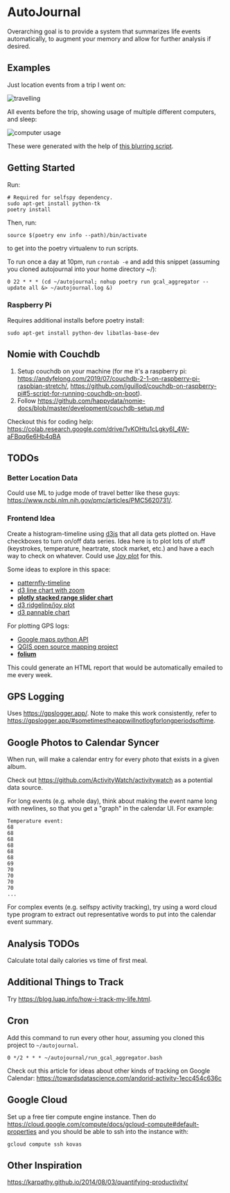 # AutoJournal

Overarching goal is to provide a system that summarizes life events
automatically, to augment your memory and allow for further analysis if
desired.

## Examples

Just location events from a trip I went on:

![travelling](example_location_calendar.png?raw=true "Locations")

All events before the trip, showing usage of multiple different computers, and
sleep:

![computer usage](example_computer_usage_calendar.png?raw=true "All Events")

These were generated with the help of [this blurring
script](https://gist.github.com/IceCreamYou/4f085b180a1608b99cb2).

## Getting Started

Run:

```
# Required for selfspy dependency.
sudo apt-get install python-tk
poetry install
```

Then, run:

```
source $(poetry env info --path)/bin/activate
```

to get into the poetry virtualenv to run scripts.

To run once a day at 10pm, run `crontab -e` and add this snippet (assuming you
cloned autojournal into your home directory ~/):

```
0 22 * * * (cd ~/autojournal; nohup poetry run gcal_aggregator --update all &> ~/autojournal.log &)
```

### Raspberry Pi

Requires additional installs before poetry install:

```
sudo apt-get install python-dev libatlas-base-dev
```

## Nomie with Couchdb

1. Setup couchdb on your machine (for me it's a raspberry pi:
   https://andyfelong.com/2019/07/couchdb-2-1-on-raspberry-pi-raspbian-stretch/,
   https://github.com/jguillod/couchdb-on-raspberry-pi#5-script-for-running-couchdb-on-boot).
1. Follow
   https://github.com/happydata/nomie-docs/blob/master/development/couchdb-setup.md

Checkout this for coding help:
https://colab.research.google.com/drive/1vKOHtu1cLgky6I_4W-aFBqq6e6Hb4qBA

## TODOs

### Better Location Data

Could use ML to judge mode of travel better like these guys:
https://www.ncbi.nlm.nih.gov/pmc/articles/PMC5620731/.

### Frontend Idea

Create a histogram-timeline using
[d3js](https://www.d3-graph-gallery.com/graph/density_basic.html) that all data
gets plotted on.  Have checkboxes to turn on/off data series.  Idea here is to
plot lots of stuff (keystrokes, temperature, heartrate, stock market, etc.) and
have a each way to check on whatever.  Could use [Joy
plot](http://datavizcatalogue.com/blog/area-graphs/) for this.

Some ideas to explore in this space:

 - [patternfly-timeline](https://github.com/patternfly/patternfly-timeline)
 - [d3 line chart with zoom](https://www.d3-graph-gallery.com/graph/line_brushZoom.html)
 - **[plotly stacked range slider chart](https://plotly.com/python/range-slider/)**
 - [d3 ridgeline/joy plot](https://www.d3-graph-gallery.com/graph/ridgeline_basic.html)
 - [d3 pannable chart](https://observablehq.com/@d3/pannable-chart)

For plotting GPS logs:

 - [Google maps python API](https://github.com/googlemaps/google-maps-services-python)
 - [QGIS open source mapping project](https://qgis.org/en/site/about/index.html)
 - **[folium](https://github.com/python-visualization/folium)**

This could generate an HTML report that would be automatically emailed to me
every week.

## GPS Logging

Uses https://gpslogger.app/.  Note to make this work consistently, refer to
https://gpslogger.app/#sometimestheappwillnotlogforlongperiodsoftime.

## Google Photos to Calendar Syncer

When run, will make a calendar entry for every photo that exists in a given
album.

Check out https://github.com/ActivityWatch/activitywatch as a potential data
source.

For long events (e.g. whole day), think about making the event name long with
newlines, so that you get a "graph" in the calendar UI.  For example:

```
Temperature event:
68
68
68
68
68
68
69
70
70
70
70
...
```

For complex events (e.g. selfspy activity tracking), try using a word cloud
type program to extract out representative words to put into the calendar event
summary.

## Analysis TODOs

Calculate total daily calories vs time of first meal.

## Additional Things to Track

Try https://blog.luap.info/how-i-track-my-life.html.

## Cron

Add this command to run every other hour, assuming you cloned this project to `~/autojournal`.

```
0 */2 * * * ~/autojournal/run_gcal_aggregator.bash
```

Check out this article for ideas about other kinds of tracking on Google Calendar: https://towardsdatascience.com/andorid-activity-1ecc454c636c

## Google Cloud

Set up a free tier compute engine instance.  Then do
https://cloud.google.com/compute/docs/gcloud-compute#default-properties and you
should be able to ssh into the instance with:

```
gcloud compute ssh kovas
```

## Other Inspiration

https://karpathy.github.io/2014/08/03/quantifying-productivity/
